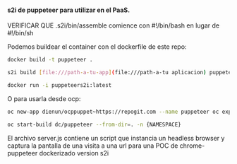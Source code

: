#### s2i de puppeteer para utilizar en el PaaS.

VERIFICAR QUE .s2i/bin/assemble comience con #!/bin/bash en lugar de #!/bin/sh

Podemos buildear el container con el dockerfile de este repo:

```bash
docker build -t puppeteer .
```

```bash
s2i build [file:///path-a-tu-app](file:///path-a-tu aplicacion) puppeteer:latest puppeteers2i
```

```bash
docker run -i puppeteers2i:latest
```


O para usarla desde ocp:

 

```bash
oc new-app dienun/ocppuppet~https://repogit.com --name puppeteer oc expose svc/puppeteer
```

```bash
oc start-build dc/puppeteer --from-dir=. -n {NAMESPACE}
```



El archivo server.js contiene un script que instancia un headless browser y captura la pantalla de una visita a una url para una POC de chrome-puppeteer dockerizado version s2i
